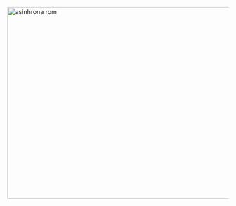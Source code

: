 <br><br>

<img width="896" height="438" alt="asinhrona rom" src="https://github.com/user-attachments/assets/dcbdce00-717c-40d7-8e26-8da5c707a88d" />


<br><br>
